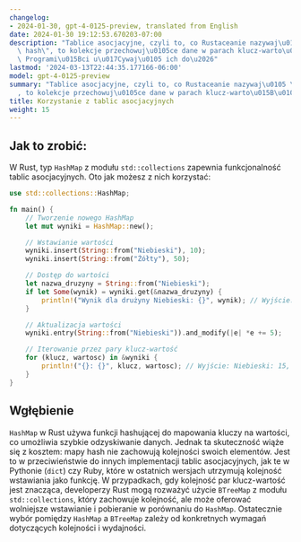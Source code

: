 ```yaml
---
changelog:
- 2024-01-30, gpt-4-0125-preview, translated from English
date: 2024-01-30 19:12:53.670203-07:00
description: "Tablice asocjacyjne, czyli to, co Rustaceanie nazywaj\u0105 \"mapami\
  \ hash\", to kolekcje przechowuj\u0105ce dane w parach klucz-warto\u015B\u0107.\
  \ Programi\u015Bci u\u017Cywaj\u0105 ich do\u2026"
lastmod: '2024-03-13T22:44:35.177166-06:00'
model: gpt-4-0125-preview
summary: "Tablice asocjacyjne, czyli to, co Rustaceanie nazywaj\u0105 \"mapami hash\"\
  , to kolekcje przechowuj\u0105ce dane w parach klucz-warto\u015B\u0107."
title: Korzystanie z tablic asocjacyjnych
weight: 15
---
```


## Jak to zrobić:
W Rust, typ `HashMap` z modułu `std::collections` zapewnia funkcjonalność tablic asocjacyjnych. Oto jak możesz z nich korzystać:

```Rust
use std::collections::HashMap;

fn main() {
    // Tworzenie nowego HashMap
    let mut wyniki = HashMap::new();

    // Wstawianie wartości
    wyniki.insert(String::from("Niebieski"), 10);
    wyniki.insert(String::from("Żółty"), 50);

    // Dostęp do wartości
    let nazwa_druzyny = String::from("Niebieski");
    if let Some(wynik) = wyniki.get(&nazwa_druzyny) {
        println!("Wynik dla drużyny Niebieski: {}", wynik); // Wyjście: Wynik dla drużyny Niebieski: 10
    }

    // Aktualizacja wartości
    wyniki.entry(String::from("Niebieski")).and_modify(|e| *e += 5);

    // Iterowanie przez pary klucz-wartość
    for (klucz, wartosc) in &wyniki {
        println!("{}: {}", klucz, wartosc); // Wyjście: Niebieski: 15, Żółty: 50
    }
}
```

## Wgłębienie
`HashMap` w Rust używa funkcji hashującej do mapowania kluczy na wartości, co umożliwia szybkie odzyskiwanie danych. Jednak ta skuteczność wiąże się z kosztem: mapy hash nie zachowują kolejności swoich elementów. Jest to w przeciwieństwie do innych implementacji tablic asocjacyjnych, jak te w Pythonie (`dict`) czy Ruby, które w ostatnich wersjach utrzymują kolejność wstawiania jako funkcję. W przypadkach, gdy kolejność par klucz-wartość jest znacząca, developerzy Rust mogą rozważyć użycie `BTreeMap` z modułu `std::collections`, który zachowuje kolejność, ale może oferować wolniejsze wstawianie i pobieranie w porównaniu do `HashMap`. Ostatecznie wybór pomiędzy `HashMap` a `BTreeMap` zależy od konkretnych wymagań dotyczących kolejności i wydajności.
